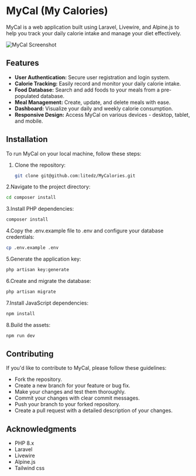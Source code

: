 # MyCal (My Calories)

MyCal is a web application built using Laravel, Livewire, and Alpine.js to help you track your daily calorie intake and manage your diet effectively.

![MyCal Screenshot](screenshot.png)

## Features

- **User Authentication:** Secure user registration and login system.
- **Calorie Tracking:** Easily record and monitor your daily calorie intake.
- **Food Database:** Search and add foods to your meals from a pre-populated database.
- **Meal Management:** Create, update, and delete meals with ease.
- **Dashboard:** Visualize your daily and weekly calorie consumption.
- **Responsive Design:** Access MyCal on various devices - desktop, tablet, and mobile.

## Installation

To run MyCal on your local machine, follow these steps:

1. Clone the repository:

   ```bash
   git clone git@github.com:litedz/MyCalories.git


2.Navigate to the project directory:

   ```bash
   cd composer install
```
3.Install PHP dependencies:

   ```bash
   composer install
```
4.Copy the .env.example file to .env and configure your database credentials:

   ```bash
   cp .env.example .env
```
5.Generate the application key:

   ```bash
   php artisan key:generate
```
6.Create and migrate the database:

   ```bash
   php artisan migrate
```
7.Install JavaScript dependencies:

   ```bash
   npm install 
```
8.Build the assets:

   ```bash
   npm run dev
```
## Contributing

If you'd like to contribute to MyCal, please follow these guidelines:
- Fork the repository.
- Create a new branch for your feature or bug fix.
- Make your changes and test them thoroughly.
- Commit your changes with clear commit messages.
- Push your branch to your forked repository.
- Create a pull request with a detailed description of your changes.


## Acknowledgments

- PHP 8.x
- Laravel
- Livewire
- Alpine.js
- Tailwind css
